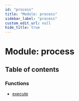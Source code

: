 ```yaml
---
id: "process"
title: "Module: process"
sidebar_label: "process"
custom_edit_url: null
hide_title: true
---
```


# Module: process

## Table of contents

### Functions

- [execute](../functions/process.execute.md)
